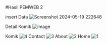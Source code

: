 #Hasil PEMWEB 2

insert Data
![Screenshot 2024-05-19 222648](https://github.com/DharmaAlamsyah/Pemograman-Web-2/assets/145315461/ef096241-e57e-46f1-9b73-07bcd23fc48a)

Detail Komik
![image](https://github.com/DharmaAlamsyah/Pemograman-Web-2/assets/145315461/b3bfb434-6167-4284-b58f-29308dbc9d16)

Komik
![4](https://github.com/DharmaAlamsyah/Pemograman-Web-2/assets/145315461/0cb01e28-90a9-48f1-a4b6-53e5ac519aef)
Contact
![3](https://github.com/DharmaAlamsyah/Pemograman-Web-2/assets/145315461/6f292201-328c-4e99-be84-3509dc412d26)
About
![2](https://github.com/DharmaAlamsyah/Pemograman-Web-2/assets/145315461/75bd47b3-c9ce-4300-84ac-8cbef883cdc3)
Home
![1](https://github.com/DharmaAlamsyah/Pemograman-Web-2/assets/145315461/61f52aac-5a8d-418b-8bd0-d6182d32e10d)
